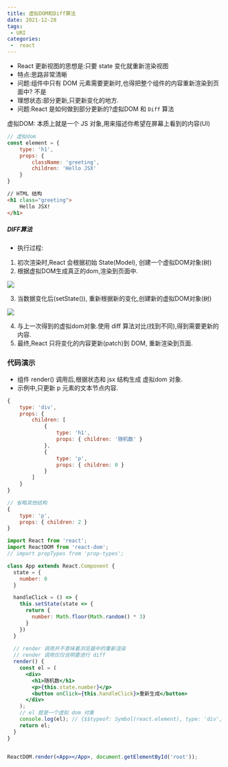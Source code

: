 ```yaml
---
title: 虚拟DOM和Diff算法
date: 2021-12-28
tags:
 - URI
categories:
 -  react
---
```


- React 更新视图的思想是:只要 state 变化就重新渲染视图
- 特点:思路非常清晰
- 问题:组件中只有 DOM 元素需要更新时,也得把整个组件的内容重新渲染到页面中? 不是
- 理想状态:部分更新,只更新变化的地方.
- 问题:React 是如何做到部分更新的?虚拟DOM 和 `Diff` 算法

虚拟DOM: 本质上就是一个 JS 对象,用来描述你希望在屏幕上看到的内容(UI)

```js
// 虚拟dom
const element = {
    type: 'h1',
    props: {
        className: 'greeting',
        children: 'Hello JSX'
    }
}
```

```html
// HTML 结构
<h1 class="greeting">
    Hello JSX!
</h1>
```

##### DIFF算法

- 执行过程:

1. 初次渲染时,React 会根据初始 State(Model), 创建一个虚拟DOM对象(树)
2. 根据虚拟DOM生成真正的dom,渲染到页面中.

![](/assets/images/279.png)

3. 当数据变化后(setState()), 重新根据新的变化,创建新的虚拟DOM对象(树)

![](/assets/images/280.png)

4. 与上一次得到的虚拟dom对象.使用 diff 算法对比(找到不同),得到需要更新的内容.
5. 最终,React 只将变化的内容更新(patch)到 DOM, 重新渲染到页面.

### 代码演示

- 组件 render() 调用后,根据状态和 jsx 结构生成 虚拟dom 对象.
- 示例中,只更新 p 元素的文本节点内容.

```js
{
    type: 'div',
    props: {
        children: [
            {
                type: 'h1',
                props: { children: '随机数' }
            },
            {
                type: 'p',
                props: { children: 0 }
            }
        ]
    }
}
```

```js
// 省略其他结构
{
    type: 'p',
    props: { children: 2 }
}
```

```jsx
import React from 'react';
import ReactDOM from 'react-dom';
// import propTypes from 'prop-types';

class App extends React.Component {
  state = {
    number: 0
  }

  handleClick = () => {
    this.setState(state => {
      return {
        number: Math.floor(Math.random() * 3)
      }
    })
  }
  
  // render 调用并不意味着浏览器中的重新渲染
  // render 调用仅仅说明要进行 diff
  render() {
    const el = (
      <div>
        <h1>随机数</h1>
        <p>{this.state.number}</p>
        <button onClick={this.handleClick}>重新生成</button>
      </div>
    );
    // el 就是一个虚拟 dom 对象
    console.log(el); // {$$typeof: Symbol(react.element), type: 'div', key: null, ref: null, props: {…}, …}
    return el;
  }
}


ReactDOM.render(<App></App>, document.getElementById('root'));
```

